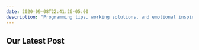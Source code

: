 ```yaml
---
date: 2020-09-08T22:41:26-05:00
description: "Programming tips, working solutions, and emotional inspiration."
---
```


## Our Latest Post